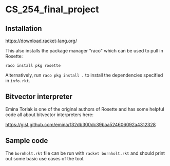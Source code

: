# CS_254_final_project

## Installation

https://download.racket-lang.org/

This also installs the package manager "raco" which can be used to pull in Rosette:

`raco install pkg rosette`

Alternatively, run `raco pkg install .` to install the dependencies specified in
`info.rkt`.

## Bitvector interpreter

Emina Torlak is one of the original authors of Rosette and has some helpful code all about bitvector interpreters here:

https://gist.github.com/emina/132db300dc39baa524606092a4312328

## Sample code

The `bornholt.rkt` file can be run with `racket bornholt.rkt` and should print out some basic use cases of the tool.
